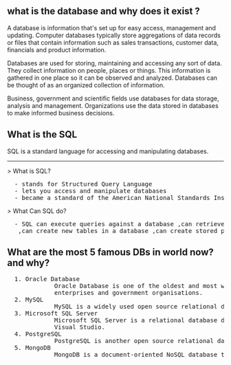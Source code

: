 <h2>what is the database and why does it exist ?</h2>
A database is information that's set up for easy access, management and updating. Computer databases typically store aggregations of data records or files that contain information such as sales transactions, customer data, financials and product information.

Databases are used for storing, maintaining and accessing any sort of data. They collect information on people, places or things. This information is gathered in one place so it can be observed and analyzed. Databases can be thought of as an organized collection of information.

Business, government and scientific fields use databases for data storage, analysis and management. Organizations use the data stored in databases to make informed business decisions.

<h2>What is the SQL</h2>
SQL is a standard language for accessing and manipulating databases.
<hr>
> What is SQL?
<pre>
  - stands for Structured Query Language
  - lets you access and manipulate databases
  - became a standard of the American National Standards Institute (ANSI) in 1986, and of the International Organization for Standardization (ISO) in 1987
</pre>
> What Can SQL do?
<pre>
  - SQL can execute queries against a database ,can retrieve data from a database ,can insert records in a database ,can update records in a database ,can delete records from a database ,can create new databases 
   ,can create new tables in a database ,can create stored procedures in a database ,can create views in a database ,can set permissions on tables, procedures, and views
</pre>

<h2>What are the most 5 famous DBs in world now? and why?</h2>
<pre>
  1. Oracle Database
             Oracle Database is one of the oldest and most widely used relational databases in the business world. It is known for its scalability, security and reliability, making it a popular choice for large 
             enterprises and government organisations.
  2. MySQL
             MySQL is a widely used open source relational database. It is known for its reliability, speed and ease of use, making it a popular choice for both small web applications and large enterprise systems.
  3. Microsoft SQL Server
             Microsoft SQL Server is a relational database developed by Microsoft. It is widely used in enterprise environments due to its integration with other Microsoft tools, such as the .NET Framework and 
             Visual Studio.
  4. PostgreSQL
             PostgreSQL is another open source relational database that has gained popularity in recent years. It is known for its robustness, extensibility and compliance with ANSI SQL standards.
  5. MongoDB
             MongoDB is a document-oriented NoSQL database that has become very popular for web and mobile applications. 
</pre>






